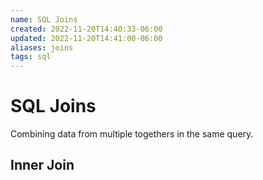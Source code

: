 ```yaml
---
name: SQL Joins
created: 2022-11-20T14:40:33-06:00
updated: 2022-11-20T14:41:00-06:00
aliases: joins
tags: sql
---
```

# SQL Joins

Combining data from multiple togethers in the same query.

## Inner Join